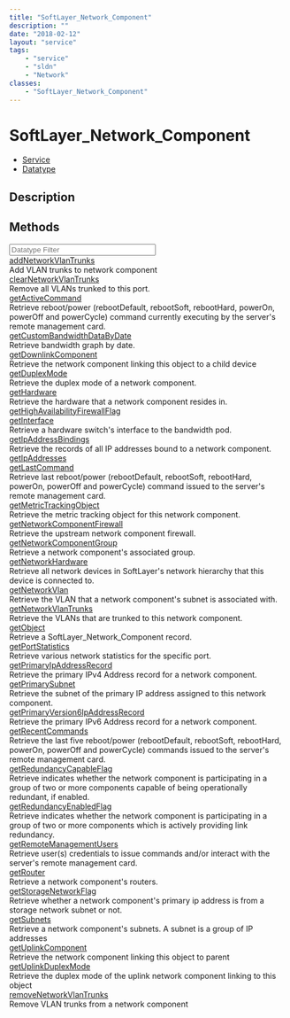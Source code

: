 ```yaml
---
title: "SoftLayer_Network_Component"
description: ""
date: "2018-02-12"
layout: "service"
tags:
    - "service"
    - "sldn"
    - "Network"
classes:
    - "SoftLayer_Network_Component"
---
```

# SoftLayer_Network_Component
<div id='service-datatype'>
    <ul id='sldn-reference-tabs'>
    <li id='service'> <a href='/reference/services/SoftLayer_Network_Component' >Service</a></li>    <li id='datatype'> <a href='/reference/datatypes/SoftLayer_Network_Component' >Datatype</a></li>
    </ul>
</div>

## Description

        
        
<div id="properties" class="content">
    <h2>Methods</h2>
    <div class="view-filters">
        <div class="clearfix">
            <div class="search-input-box">
                <input placeholder="Datatype Filter" onkeyup="titleSearch(inputId='edit-combine', divId='method-div', elementClass='method-row')" 
                    type="text" id="edit-combine" value="" size="30" maxlength="128" class="form-text">
            </div>
        </div>
    </div>
    <div id="method-div">
            <div class="method-row">
                        <span class='view-field-title'><a href='/reference/services/SoftLayer_Network_Component/addNetworkVlanTrunks'> addNetworkVlanTrunks</a> </span>
            <div class='views-field-body'>Add VLAN trunks to network component</div>
        </div>
            <div class="method-row">
                        <span class='view-field-title'><a href='/reference/services/SoftLayer_Network_Component/clearNetworkVlanTrunks'> clearNetworkVlanTrunks</a> </span>
            <div class='views-field-body'>Remove all VLANs trunked to this port.</div>
        </div>
            <div class="method-row">
                        <span class='view-field-title'><a href='/reference/services/SoftLayer_Network_Component/getActiveCommand'> getActiveCommand</a> </span>
            <div class='views-field-body'>Retrieve reboot/power (rebootDefault, rebootSoft, rebootHard, powerOn, powerOff and powerCycle) command currently executing by the server's remote management card.</div>
        </div>
            <div class="method-row">
                        <span class='view-field-title'><a href='/reference/services/SoftLayer_Network_Component/getCustomBandwidthDataByDate'> getCustomBandwidthDataByDate</a> </span>
            <div class='views-field-body'>Retrieve bandwidth graph by date.</div>
        </div>
            <div class="method-row">
                        <span class='view-field-title'><a href='/reference/services/SoftLayer_Network_Component/getDownlinkComponent'> getDownlinkComponent</a> </span>
            <div class='views-field-body'>Retrieve the network component linking this object to a child device</div>
        </div>
            <div class="method-row">
                        <span class='view-field-title'><a href='/reference/services/SoftLayer_Network_Component/getDuplexMode'> getDuplexMode</a> </span>
            <div class='views-field-body'>Retrieve the duplex mode of a network component.</div>
        </div>
            <div class="method-row">
                        <span class='view-field-title'><a href='/reference/services/SoftLayer_Network_Component/getHardware'> getHardware</a> </span>
            <div class='views-field-body'>Retrieve the hardware that a network component resides in.</div>
        </div>
            <div class="method-row">
                        <span class='view-field-title'><a href='/reference/services/SoftLayer_Network_Component/getHighAvailabilityFirewallFlag'> getHighAvailabilityFirewallFlag</a> </span>
            <div class='views-field-body'></div>
        </div>
            <div class="method-row">
                        <span class='view-field-title'><a href='/reference/services/SoftLayer_Network_Component/getInterface'> getInterface</a> </span>
            <div class='views-field-body'>Retrieve a hardware switch's interface to the bandwidth pod.</div>
        </div>
            <div class="method-row">
                        <span class='view-field-title'><a href='/reference/services/SoftLayer_Network_Component/getIpAddressBindings'> getIpAddressBindings</a> </span>
            <div class='views-field-body'>Retrieve the records of all IP addresses bound to a network component.</div>
        </div>
            <div class="method-row">
                        <span class='view-field-title'><a href='/reference/services/SoftLayer_Network_Component/getIpAddresses'> getIpAddresses</a> </span>
            <div class='views-field-body'></div>
        </div>
            <div class="method-row">
                        <span class='view-field-title'><a href='/reference/services/SoftLayer_Network_Component/getLastCommand'> getLastCommand</a> </span>
            <div class='views-field-body'>Retrieve last reboot/power (rebootDefault, rebootSoft, rebootHard, powerOn, powerOff and powerCycle) command issued to the server's remote management card.</div>
        </div>
            <div class="method-row">
                        <span class='view-field-title'><a href='/reference/services/SoftLayer_Network_Component/getMetricTrackingObject'> getMetricTrackingObject</a> </span>
            <div class='views-field-body'>Retrieve the metric tracking object for this network component.</div>
        </div>
            <div class="method-row">
                        <span class='view-field-title'><a href='/reference/services/SoftLayer_Network_Component/getNetworkComponentFirewall'> getNetworkComponentFirewall</a> </span>
            <div class='views-field-body'>Retrieve the upstream network component firewall.</div>
        </div>
            <div class="method-row">
                        <span class='view-field-title'><a href='/reference/services/SoftLayer_Network_Component/getNetworkComponentGroup'> getNetworkComponentGroup</a> </span>
            <div class='views-field-body'>Retrieve a network component's associated group.</div>
        </div>
            <div class="method-row">
                        <span class='view-field-title'><a href='/reference/services/SoftLayer_Network_Component/getNetworkHardware'> getNetworkHardware</a> </span>
            <div class='views-field-body'>Retrieve all network devices in SoftLayer's network hierarchy that this device is connected to.</div>
        </div>
            <div class="method-row">
                        <span class='view-field-title'><a href='/reference/services/SoftLayer_Network_Component/getNetworkVlan'> getNetworkVlan</a> </span>
            <div class='views-field-body'>Retrieve the VLAN that a network component's subnet is associated with.</div>
        </div>
            <div class="method-row">
                        <span class='view-field-title'><a href='/reference/services/SoftLayer_Network_Component/getNetworkVlanTrunks'> getNetworkVlanTrunks</a> </span>
            <div class='views-field-body'>Retrieve the VLANs that are trunked to this network component.</div>
        </div>
            <div class="method-row">
                        <span class='view-field-title'><a href='/reference/services/SoftLayer_Network_Component/getObject'> getObject</a> </span>
            <div class='views-field-body'>Retrieve a SoftLayer_Network_Component record.</div>
        </div>
            <div class="method-row">
                        <span class='view-field-title'><a href='/reference/services/SoftLayer_Network_Component/getPortStatistics'> getPortStatistics</a> </span>
            <div class='views-field-body'>Retrieve various network statistics for the specific port.</div>
        </div>
            <div class="method-row">
                        <span class='view-field-title'><a href='/reference/services/SoftLayer_Network_Component/getPrimaryIpAddressRecord'> getPrimaryIpAddressRecord</a> </span>
            <div class='views-field-body'>Retrieve the primary IPv4 Address record for a network component.</div>
        </div>
            <div class="method-row">
                        <span class='view-field-title'><a href='/reference/services/SoftLayer_Network_Component/getPrimarySubnet'> getPrimarySubnet</a> </span>
            <div class='views-field-body'>Retrieve the subnet of the primary IP address assigned to this network component.</div>
        </div>
            <div class="method-row">
                        <span class='view-field-title'><a href='/reference/services/SoftLayer_Network_Component/getPrimaryVersion6IpAddressRecord'> getPrimaryVersion6IpAddressRecord</a> </span>
            <div class='views-field-body'>Retrieve the primary IPv6 Address record for a network component.</div>
        </div>
            <div class="method-row">
                        <span class='view-field-title'><a href='/reference/services/SoftLayer_Network_Component/getRecentCommands'> getRecentCommands</a> </span>
            <div class='views-field-body'>Retrieve the last five reboot/power (rebootDefault, rebootSoft, rebootHard, powerOn, powerOff and powerCycle) commands issued to the server's remote management card.</div>
        </div>
            <div class="method-row">
                        <span class='view-field-title'><a href='/reference/services/SoftLayer_Network_Component/getRedundancyCapableFlag'> getRedundancyCapableFlag</a> </span>
            <div class='views-field-body'>Retrieve indicates whether the network component is participating in a group of two or more components capable of being operationally redundant, if enabled.</div>
        </div>
            <div class="method-row">
                        <span class='view-field-title'><a href='/reference/services/SoftLayer_Network_Component/getRedundancyEnabledFlag'> getRedundancyEnabledFlag</a> </span>
            <div class='views-field-body'>Retrieve indicates whether the network component is participating in a group of two or more components which is actively providing link redundancy.</div>
        </div>
            <div class="method-row">
                        <span class='view-field-title'><a href='/reference/services/SoftLayer_Network_Component/getRemoteManagementUsers'> getRemoteManagementUsers</a> </span>
            <div class='views-field-body'>Retrieve user(s) credentials to issue commands and/or interact with the server's remote management card.</div>
        </div>
            <div class="method-row">
                        <span class='view-field-title'><a href='/reference/services/SoftLayer_Network_Component/getRouter'> getRouter</a> </span>
            <div class='views-field-body'>Retrieve a network component's routers.</div>
        </div>
            <div class="method-row">
                        <span class='view-field-title'><a href='/reference/services/SoftLayer_Network_Component/getStorageNetworkFlag'> getStorageNetworkFlag</a> </span>
            <div class='views-field-body'>Retrieve whether a network component's primary ip address is from a storage network subnet or not.</div>
        </div>
            <div class="method-row">
                        <span class='view-field-title'><a href='/reference/services/SoftLayer_Network_Component/getSubnets'> getSubnets</a> </span>
            <div class='views-field-body'>Retrieve a network component's subnets. A subnet is a group of IP addresses</div>
        </div>
            <div class="method-row">
                        <span class='view-field-title'><a href='/reference/services/SoftLayer_Network_Component/getUplinkComponent'> getUplinkComponent</a> </span>
            <div class='views-field-body'>Retrieve the network component linking this object to parent</div>
        </div>
            <div class="method-row">
                        <span class='view-field-title'><a href='/reference/services/SoftLayer_Network_Component/getUplinkDuplexMode'> getUplinkDuplexMode</a> </span>
            <div class='views-field-body'>Retrieve the duplex mode of the uplink network component linking to this object</div>
        </div>
            <div class="method-row">
                        <span class='view-field-title'><a href='/reference/services/SoftLayer_Network_Component/removeNetworkVlanTrunks'> removeNetworkVlanTrunks</a> </span>
            <div class='views-field-body'>Remove VLAN trunks from a network component</div>
        </div>
        </div>
</div>

